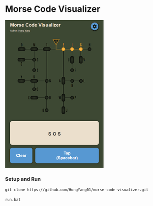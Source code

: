 # Morse Code Visualizer

<img src="assets\images\demo.png" alt="demo image" width="320"/>

### Setup and Run

```
git clone https://github.com/HongYang01/morse-code-visualizer.git

run.bat
```
